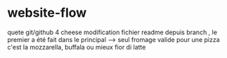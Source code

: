 # website-flow
quete git/github 4
cheese
modification fichier readme depuis branch , le premier a été fait dans le principal
--> seul fromage valide pour une pizza c'est la mozzarella, buffala ou mieux fior di latte


